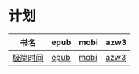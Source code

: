 # 计划

| 书名 | epub | mobi | azw3 |
| --- | --- | --- | --- |
| [极简时间](http://ct.dalanmei.com/f/31084289-572088173-b9aae6) | [epub](http://ct.dalanmei.com/f/31084289-572088173-b9aae6) | [mobi](http://ct.dalanmei.com/f/31084289-571728496-719da8) | [azw3](http://ct.dalanmei.com/f/31084289-572112792-c419af) |
